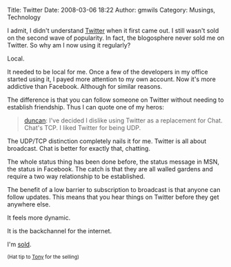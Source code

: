 Title: Twitter
Date: 2008-03-06 18:22
Author: gmwils
Category: Musings, Technology

I admit, I didn't understand [Twitter][] when it first came out. I still
wasn't sold on the second wave of popularity. In fact, the blogosphere
never sold me on Twitter. So why am I now using it regularly?

Local.

It needed to be local for me. Once a few of the developers in my office
started using it, I payed more attention to my own account. Now it's
more addictive than Facebook. Although for similar reasons.

The difference is that you can follow someone on Twitter without needing
to establish friendship. Thus I can quote one of my heros:

> [duncan][]: I've decided I dislike using Twitter as a replacement for
> Chat. Chat's TCP. I liked Twitter for being UDP.

The UDP/TCP distinction completely nails it for me. Twitter is all about
broadcast. Chat is better for exactly that, chatting.

The whole status thing has been done before, the status message in MSN,
the status in Facebook. The catch is that they are all walled gardens
and require a two way relationship to be established.

The benefit of a low barrier to subscription to broadcast is that anyone
can follow updates. This means that you hear things on Twitter before
they get anywhere else.

It feels more dynamic.

It is the backchannel for the internet.

I'm [sold][].

<small>(Hat tip to [Tony][] for the selling)</small>

  [Twitter]: http://twitter.com/
  [duncan]: http://duncandavidson.com/
  [sold]: http://twitter.com/gmwils
  [Tony]: http://twitter.com/tgeros
